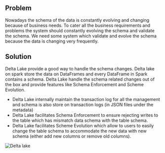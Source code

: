 
## Problem
Nowadays the schema of the data is constantly evolving and changing because of business needs. To cater all the business requirements and problems the system should constantly evolving the schema and validate the schema. We need some system which validate and evolve the schema because the data is changing very frequently.

## Solution
Delta Lake provide a good way to handle the schema changes. Delta lake on spark store the data on DataFrames and every DataFrame in Spark contains a schema. Delta Lake handle the schema related changes out of the box and provide features like Schema Enforcement and Scheme Evolution.

 - Delta Lake internally maintain the transaction log for all the management and schema is also store on transaction logs (in JSON files under the metadata)
 - Delta Lake facilitates Schema Enforcement to ensure rejecting writes to the table which has mismatch data schema with the table schema.
 - Delta Lake facilitates Scheme Evolution which allow to users to easily change the table schema to accommodate the new data with new schema (either add new columns or remove old columns).
 



![Delta lake](https://github.com/gurditsingh/blog/blob/gh-pages/_screenshots/dl_ep3.jpg?raw=true)

<!--stackedit_data:
eyJoaXN0b3J5IjpbLTIwMDQ1MTczMjIsLTE2NDMyNjE2NDMsLT
E5MjgwMDc0ODksNzQ3MDU5MDc5LDY3MTUyODUxNSwtNjkxODE3
ODQ0LDEyNTUxMDg2LC0zMDIyMTM1NjksLTY2NzUxODUwMywtMT
Y3MDI4NTM3MiwyMDk1OTQ3NTc4LDEyNjAwMTIyMjMsMTI1MDU1
Njg1MCw2MTk4NjI1OTIsLTE3NTc0MjM0NDYsLTE4MTcyMTk0LD
IxMTQyMTU1OTQsMTA0NjYyMTQsLTEzMDU1MjM1NjcsLTE0NTk5
Mjc1NzVdfQ==
-->